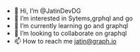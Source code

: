 - 👋 Hi, I’m @JatinDevDG
- 👀 I’m interested in Sytems,grphql and go
- 🌱 I’m currently learning go and graphql
- 💞️ I’m looking to collaborate on graphql
- 📫 How to reach me jatin@graph.io

<!---
JatinDevDG/JatinDevDG is a ✨ special ✨ repository because its `README.md` (this file) appears on your GitHub profile.
You can click the Preview link to take a look at your changes.
--->
